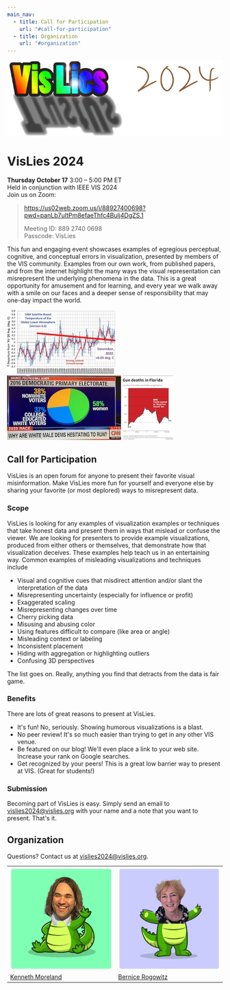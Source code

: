 ```yaml
---
main_nav:
  - title: Call for Participation
    url: "#call-for-participation"
  - title: Organization
    url: "#organization"
---
```


![VisLies 2024!](VisLiesLogo2024.png)

# VisLies 2024

**Thursday October 17** 3:00 – 5:00 PM ET  
Held in conjunction with IEEE VIS 2024  
Join us on Zoom:
> https://us02web.zoom.us/j/88927400698?pwd=panLb7uItPm8efaeThfc4Bulj4DgZS.1  
>   
> Meeting ID: 889 2740 0698  
> Passcode: VisLies

This fun and engaging event showcases examples of egregious perceptual,
cognitive, and conceptual errors in visualization, presented by members of
the VIS community. Examples from our own work, from published papers, and
from the internet highlight the many ways the visual representation can
misrepresent the underlying phenomena in the data. This is a great
opportunity for amusement and for learning, and every year we walk away
with a smile on our faces and a deeper sense of responsibility that may
one-day impact the world.

![Example 1](example1.jpg)
![Example 2](example2.jpg)
![Example 3](example3.jpg)


## Call for Participation

VisLies is an open forum for anyone to present their favorite visual
misinformation. Make VisLies more fun for yourself and everyone else by
sharing your favorite (or most deplored) ways to misrepresent data.

### Scope

VisLies is looking for any examples of visualization examples or techniques
that take honest data and present them in ways that mislead or confuse the
viewer. We are looking for presenters to provide example visualizations,
produced from either others or themselves, that demonstrate how that
visualization deceives. These examples help teach us in an entertaining
way. Common examples of misleading visualizations and techniques include

  * Visual and cognitive cues that misdirect attention and/or slant the
    interpretation of the data
  * Misrepresenting uncertainty (especially for influence or profit)
  * Exaggerated scaling
  * Misrepresenting changes over time
  * Cherry picking data
  * Misusing and abusing color
  * Using features difficult to compare (like area or angle)
  * Misleading context or labeling
  * Inconsistent placement
  * Hiding with aggregation or highlighting outliers
  * Confusing 3D perspectives

The list goes on. Really, anything you find that detracts from the data is
fair game.

### Benefits

There are lots of great reasons to present at VisLies.

  * It's fun! No, seriously. Showing humorous visualizations is a blast.
  * No peer review! It's so much easier than trying to get in any other VIS venue.
  * Be featured on our blog! We'll even place a link to your web site. Increase your rank on Google searches.
  * Get recognized by your peers! This is a great low barrier way to present at VIS. (Great for students!)

### Submission

Becoming part of VisLies is easy. Simply send an email to
<a href="mailto:vislies2024@vislies.org">vislies2024@vislies.org</a> with
your name and a note that you want to present. That's it.

## Organization

Questions? Contact us at
<a href="mailto:vislies2024@vislies.org">vislies2024@vislies.org</a>.


|                              |                                  |
|------------------------------|----------------------------------|
| ![Kenneth Moreland](ken-edited.png) | ![Bernice Rogowitz](bernice-edited.png) |
| [Kenneth Moreland]           | [Bernice Rogowitz]               |

[Kenneth Moreland]: https://www.kennethmoreland.com
[Bernice Rogowitz]: https://sites.google.com/site/bernicerogowitz/

